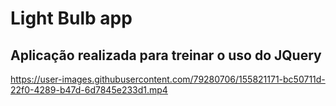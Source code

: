 # Light Bulb app
## Aplicação realizada para treinar o uso do JQuery


https://user-images.githubusercontent.com/79280706/155821171-bc50711d-22f0-4289-b47d-6d7845e233d1.mp4


